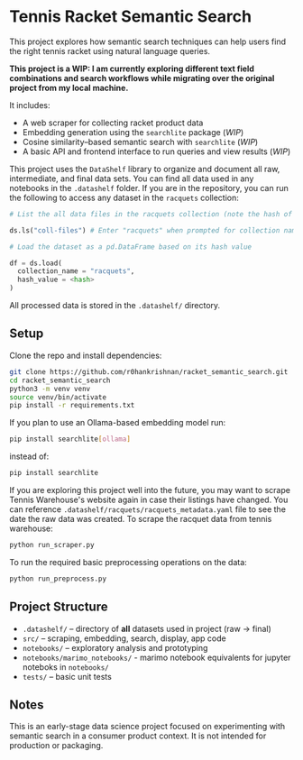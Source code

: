 # Tennis Racket Semantic Search

This project explores how semantic search techniques can help users find the right tennis racket using natural language queries.

**This project is a WIP: I am currently exploring different text field combinations and search workflows while migrating over the original project from my local machine.**

It includes:

- A web scraper for collecting racket product data
- Embedding generation using the `searchlite` package (*WIP*)
- Cosine similarity–based semantic search with `searchlite` (*WIP*)
- A basic API and frontend interface to run queries and view results (*WIP*)

This project uses the `DataShelf` library to organize and document all raw, intermediate, and final data sets. You can find all data used in any notebooks in the `.datashelf` folder. If you are in the repository, you can run the following to access any dataset in the `racquets` collection:

```python
# List the all data files in the racquets collection (note the hash of the file you want to load)

ds.ls("coll-files") # Enter "racquets" when prompted for collection name

# Load the dataset as a pd.DataFrame based on its hash value

df = ds.load(
  collection_name = "racquets",
  hash_value = <hash>
)
```
All processed data is stored in the `.datashelf/` directory.

## Setup

Clone the repo and install dependencies:

```bash
git clone https://github.com/r0hankrishnan/racket_semantic_search.git
cd racket_semantic_search
python3 -m venv venv
source venv/bin/activate
pip install -r requirements.txt
```

If you plan to use an Ollama-based embedding model run:

```bash
pip install searchlite[ollama]
```

instead of:

```bash
pip install searchlite
```

If you are exploring this project well into the future, you may want to scrape Tennis Warehouse's website again in case their listings have changed. You can reference `.datashelf/racquets/racquets_metadata.yaml` file to see the date the raw data was created. To scrape the racquet data from tennis warehouse:

```bash
python run_scraper.py
```

To run the required basic preprocessing operations on the data:

```bash
python run_preprocess.py
```

## Project Structure

* `.datashelf/` – directory of **all** datasets used in project (raw → final)
* `src/` – scraping, embedding, search, display, app code
* `notebooks/` – exploratory analysis and prototyping
* `notebooks/marimo_notebooks/` - marimo notebook equivalents for jupyter noteboks in `notebooks/`
* `tests/` – basic unit tests

## Notes

This is an early-stage data science project focused on experimenting with semantic search in a consumer product context. It is not intended for production or packaging.
